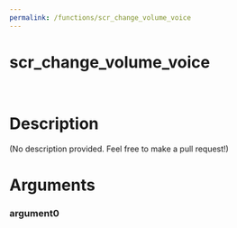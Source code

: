 ```yaml
---
permalink: /functions/scr_change_volume_voice
---
```

# scr_change_volume_voice  
&nbsp;  
# Description  
(No description provided. Feel free to make a pull request!) 
&nbsp;  
# Arguments
### argument0

&nbsp;    



